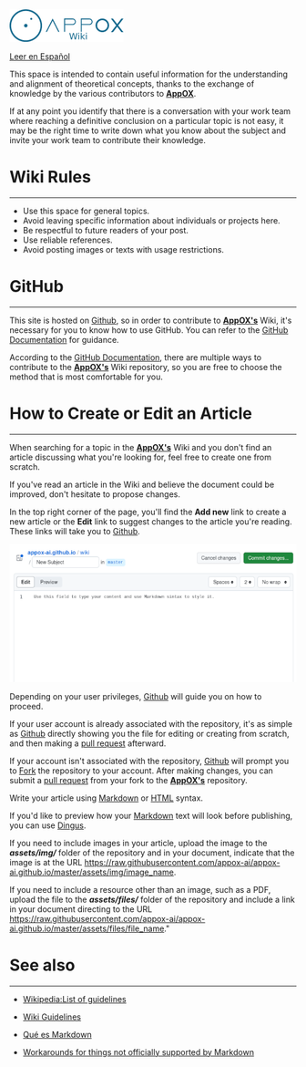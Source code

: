 <img src="https://raw.githubusercontent.com/appox-ai/appox-ai.github.io/master/assets/img/wiki_logo.png" width="200">

[Leer en Español](readme.es.md) 

This space is intended to contain useful information for the understanding and alignment of theoretical concepts, thanks to the exchange of knowledge by the various contributors to **[AppOX][appox]**.

If at any point you identify that there is a conversation with your work team where reaching a definitive conclusion on a particular topic is not easy, it may be the right time to write down what you know about the subject and invite your work team to contribute their knowledge.

# Wiki Rules

---

- Use this space for general topics.
- Avoid leaving specific information about individuals or projects here.
- Be respectful to future readers of your post.
- Use reliable references.
- Avoid posting images or texts with usage restrictions.

# GitHub

---

This site is hosted on [Github][github], so in order to contribute to **[AppOX's][appox]** Wiki, it's necessary for you to know how to use GitHub. You can refer to the [GitHub Documentation][GithubDocs] for guidance.

According to the [GitHub Documentation][GithubDocs], there are multiple ways to contribute to the **[AppOX's][appox]** Wiki repository, so you are free to choose the method that is most comfortable for you.

# How to Create or Edit an Article 

---

When searching for a topic in the **[AppOX's][appox]** Wiki and you don't find an article discussing what you're looking for, feel free to create one from scratch.

If you've read an article in the Wiki and believe the document could be improved, don't hesitate to propose changes.

In the top right corner of the page, you'll find the **Add new** link to create a new article or the **Edit** link to suggest changes to the article you're reading. These links will take you to [Github][github].

![Github file editing][edit]

Depending on your user privileges, [Github][github] will guide you on how to proceed.

If your user account is already associated with the repository, it's as simple as [Github][github] directly showing you the file for editing or creating from scratch, and then making a [pull request][pullRequest] afterward.

If your account isn't associated with the repository, [Github][github] will prompt you to [Fork][fork] the repository to your account. After making changes, you can submit a [pull request][pullRequest] from your fork to the **[AppOX's][appox]** repository.

Write your article using [Markdown][markdown] or [HTML][htmlBasics] syntax.

If you'd like to preview how your [Markdown][markdown] text will look before publishing, you can use [Dingus][dingus].

If you need to include images in your article, upload the image to the ***assets/img/*** folder of the repository and in your document, indicate that the image is at the URL https://raw.githubusercontent.com/appox-ai/appox-ai.github.io/master/assets/img/image_name.

If you need to include a resource other than an image, such as a PDF, upload the file to the ***assets/files/*** folder of the repository and include a link in your document directing to the URL https://raw.githubusercontent.com/appox-ai/appox-ai.github.io/master/assets/files/file_name."


# See also

---

- [Wikipedia:List of guidelines][WikipediaGuidelines]

- [Wiki Guidelines][WikiGuidelines]

- [Qué es Markdown][markdownES]

- [Workarounds for things not officially supported by Markdown][hacksMarkdown]



[logo]: https://raw.githubusercontent.com/appox-ai/appox-ai.github.io/master/assets/img/appox_logo_05.png "AppOX"
[edit]: https://raw.githubusercontent.com/appox-ai/appox-ai.github.io/master/assets/img/2023-09-14_10-41-19.png

[markdown]: https://www.markdownguide.org/basic-syntax/
[htmlBasics]: https://developer.mozilla.org/en-US/docs/Learn/Getting_started_with_the_web/HTML_basics
[dingus]: https://daringfireball.net/projects/markdown/dingus
[github]: https://github.com/
[GithubDocs]: https://docs.github.com/en
[appox]: https://appox.ai
[hacksMarkdown]: https://www.markdownguide.org/hacks/#:~:text=Image%20Size&text=If%20you%20need%20to%20resize,of%20an%20image%20in%20pixels.&text=The%20rendered%20output%20will%20contain,to%20the%20dimensions%20you%20specified.
[markdownES]: https://markdown.es/
[WikiGuidelines]: https://wiki.openstreetmap.org/wiki/Wiki_guidelines
[WikipediaGuidelines]: https://en.wikipedia.org/wiki/Wikipedia:List_of_guidelines
[pullRequest]: https://docs.github.com/en/pull-requests/collaborating-with-pull-requests/proposing-changes-to-your-work-with-pull-requests/creating-a-pull-request
[fork]: https://docs.github.com/en/get-started/quickstart/fork-a-repo
